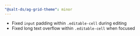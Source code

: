 ```yaml
---
"@salt-ds/ag-grid-theme": minor
---
```


- Fixed `input` padding within `.editable-cell` during editing
- Fixed long text overflow within `.editable-cell` when focused
